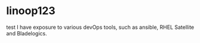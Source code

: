 # linoop123
test
I have exposure to various devOps tools, such as ansible, RHEL Satellite and Bladelogics.
